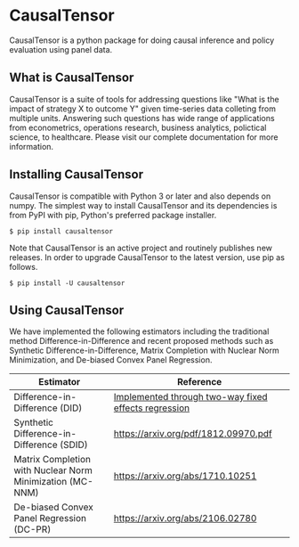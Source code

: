 # CausalTensor
 CausalTensor is a python package for doing causal inference and policy evaluation using panel data. 


## What is CausalTensor
CausalTensor is a suite of tools for addressing questions like "What is the impact of strategy X to outcome Y" given time-series data colleting from multiple units. Answering such questions has wide range of applications from econometrics, operations research, business analytics, polictical science, to healthcare. Please visit our complete documentation for more information. 

## Installing CausalTensor
CausalTensor is compatible with Python 3 or later and also depends on numpy. The simplest way to install CausalTensor and its dependencies is from PyPI with pip, Python's preferred package installer.

    $ pip install causaltensor

Note that CausalTensor is an active project and routinely publishes new releases. In order to upgrade CausalTensor to the latest version, use pip as follows.

    $ pip install -U causaltensor
    
## Using CausalTensor
We have implemented the following estimators including the traditional method Difference-in-Difference and recent proposed methods such as Synthetic Difference-in-Difference, Matrix Completion with Nuclear Norm Minimization, and De-biased Convex Panel Regression.  

| Estimator      | Reference |
| ----------- | ----------- |
| Difference-in-Difference (DID)      | [Implemented through two-way fixed effects regression](http://web.mit.edu/insong/www/pdf/FEmatch-twoway.pdf)       |
| Synthetic Difference-in-Difference (SDID)   | https://arxiv.org/pdf/1812.09970.pdf |
| Matrix Completion with Nuclear Norm Minimization (MC-NNM)| https://arxiv.org/abs/1710.10251 |
| De-biased Convex Panel Regression (DC-PR) | https://arxiv.org/abs/2106.02780 |
